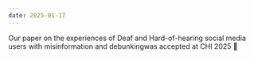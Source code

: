```yaml
---
date: 2025-01-17
---
```


Our paper on the experiences of Deaf and Hard-of-hearing social media users with misinformation and debunkingwas accepted at CHI 2025 🚀